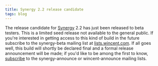 ```yaml
---
title: Synergy 2.2 release candidate
tags: blog
---
```


The release candidate for [Synergy](http://synergy.wincent.com/) 2.2 has just been released to beta testers. This is a limited seed release not available to the general public. If you're interested in getting access to this kind of build in the future subscribe to the synergy-beta mailing list at [lists.wincent.com](http://lists.wincent.com/). If all goes well, this build will shortly be declared final and a formal release announcement will be made; if you'd like to be among the first to know, [subscribe](http://lists.wincent.com/) to the synergy-announce or wincent-announce mailing lists.
